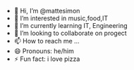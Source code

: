 - 👋 Hi, I’m @mattesimon
- 👀 I’m interested in music,food,IT
- 🌱 I’m currently learning IT, Engineering
- 💞️ I’m looking to collaborate on progect
- 📫 How to reach me ...
- 😄 Pronouns: he/him
- ⚡ Fun fact: i love pizza

<!---
mattesimon/mattesimon is a ✨ special ✨ repository because its `README.md` (this file) appears on your GitHub profile.
You can click the Preview link to take a look at your changes.
--->
